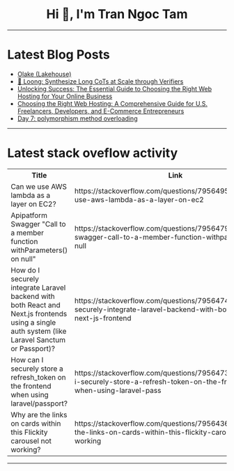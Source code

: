 <h1 align="center">Hi 👋, I'm Tran Ngoc Tam</h1>

---

# Latest Blog Posts 
<!-- BLOG-POST-LIST:START -->
- [Olake &lpar;Lakehouse&rpar;](https://dev.to/sandarbh_bajpai/olake-lakehouse-1670)
- [🐉 Loong: Synthesize Long CoTs at Scale through Verifiers](https://dev.to/camelai/loong-synthesize-long-cots-at-scale-through-verifiers-27b4)
- [Unlocking Success: The Essential Guide to Choosing the Right Web Hosting for Your Online Business](https://dev.to/florentv11/unlocking-success-the-essential-guide-to-choosing-the-right-web-hosting-for-your-online-business-1kam)
- [Choosing the Right Web Hosting: A Comprehensive Guide for U.S. Freelancers, Developers, and E-Commerce Entrepreneurs](https://dev.to/florentv11/choosing-the-right-web-hosting-a-comprehensive-guide-for-us-freelancers-developers-and-5ed4)
- [Day 7: polymorphism method overloading](https://dev.to/sugumar_r_a5f301adf1fb49a/day-7-polymorphism-method-overloading-416)
<!-- BLOG-POST-LIST:END -->

---

# Latest stack oveflow activity
<table>
  <tr><th>Title</th><th>Link</th></tr>
  <!-- STACKOVERFLOW:START --><tr><td>Can we use AWS lambda as a layer on EC2?</td><td>https://stackoverflow.com/questions/79564951/can-we-use-aws-lambda-as-a-layer-on-ec2</td></tr><tr><td>Apipatform Swagger &quot;Call to a member function withParameters&lpar;&rpar; on null&quot;</td><td>https://stackoverflow.com/questions/79564791/apipatform-swagger-call-to-a-member-function-withparameters-on-null</td></tr><tr><td>How do I securely integrate Laravel backend with both React and Next.js frontends using a single auth system &lpar;like Laravel Sanctum or Passport&rpar;?</td><td>https://stackoverflow.com/questions/79564744/how-do-i-securely-integrate-laravel-backend-with-both-react-and-next-js-frontend</td></tr><tr><td>How can I securely store a refresh_token on the frontend when using laravel/passport?</td><td>https://stackoverflow.com/questions/79564732/how-can-i-securely-store-a-refresh-token-on-the-frontend-when-using-laravel-pass</td></tr><tr><td>Why are the links on cards within this Flickity carousel not working?</td><td>https://stackoverflow.com/questions/79564364/why-are-the-links-on-cards-within-this-flickity-carousel-not-working</td></tr><!-- STACKOVERFLOW:END -->
</table>

---


